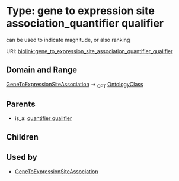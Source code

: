 
# Type: gene to expression site association_quantifier qualifier


can be used to indicate magnitude, or also ranking

URI: [biolink:gene_to_expression_site_association_quantifier_qualifier](https://w3id.org/biolink/vocab/gene_to_expression_site_association_quantifier_qualifier)


## Domain and Range

[GeneToExpressionSiteAssociation](GeneToExpressionSiteAssociation.md) ->  <sub>OPT</sub> [OntologyClass](OntologyClass.md)

## Parents

 *  is_a: [quantifier qualifier](quantifier_qualifier.md)

## Children


## Used by

 * [GeneToExpressionSiteAssociation](GeneToExpressionSiteAssociation.md)
